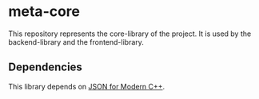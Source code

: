 # meta-core

This repository represents the core-library of the project.
It is used by the backend-library and the frontend-library.

## Dependencies
This library depends on [JSON for Modern C++](https://github.com/nlohmann/json).
